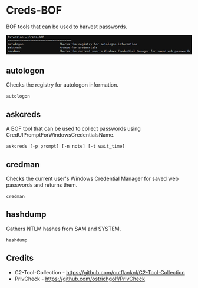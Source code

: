 # Creds-BOF

BOF tools that can be used to harvest passwords.

![](_img/01.png)

## autologon

Checks the registry for autologon information.

```
autologon
```



## askcreds

A BOF tool that can be used to collect passwords using CredUIPromptForWindowsCredentialsName.

```
askcreds [-p prompt] [-n note] [-t wait_time]
```



## credman

Checks the current user's Windows Credential Manager for saved web passwords and returns them.

```
credman
```

## hashdump

Gathers NTLM hashes from SAM and SYSTEM.

```
hashdump
```

## Credits
* C2-Tool-Collection - https://github.com/outflanknl/C2-Tool-Collection
* PrivCheck - https://github.com/ostrichgolf/PrivCheck